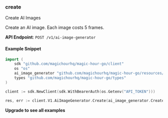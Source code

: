 
### create <a name="create"></a>
Create AI Images

Create an AI image. Each image costs 5 frames.

**API Endpoint**: `POST /v1/ai-image-generator`

#### Example Snippet

```go
import (
	sdk "github.com/magichourhq/magic-hour-go/client"
	os "os"
	ai_image_generator "github.com/magichourhq/magic-hour-go/resources/v1/ai_image_generator"
	types "github.com/magichourhq/magic-hour-go/types"
)

client := sdk.NewClient(sdk.WithBearerAuth(os.Getenv("API_TOKEN")))

res, err := client.V1.AiImageGenerator.Create(ai_image_generator.CreateRequest { ImageCount: 1, Orientation: types.PostV1AiImageGeneratorBodyOrientationEnumLandscape, Style: types.PostV1AiImageGeneratorBodyStyle { Prompt: "Cool image" } })
```

**Upgrade to see all examples**
